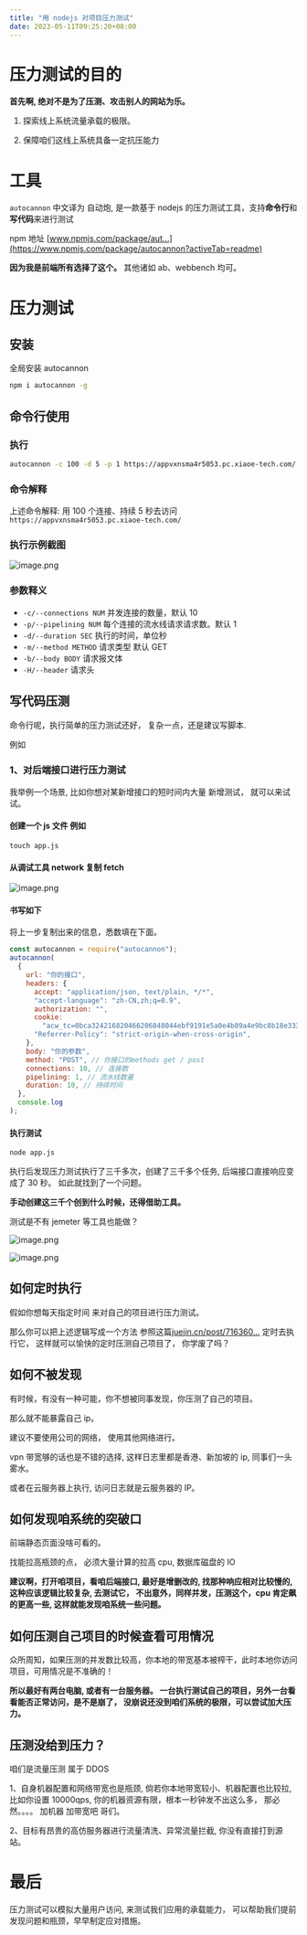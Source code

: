 ```yaml
---
title: "用 nodejs 对项目压力测试"
date: 2023-05-11T09:25:20+08:00
---
```


# 压力测试的目的

**首先啊, 绝对不是为了压测、攻击别人的网站为乐。**

1. 探索线上系统流量承载的极限。

2. 保障咱们这线上系统具备一定抗压能力

# 工具

`autocannon` 中文译为 自动炮, 是一款基于 nodejs 的压力测试工具，支持**命令行**和**写代码**来进行测试

npm 地址 [www.npmjs.com/package/aut…](https://www.npmjs.com/package/autocannon?activeTab=readme)

**因为我是前端所有选择了这个。** 其他诸如 ab、webbench 均可。

# 压力测试

## 安装

全局安装 autocannon

```sh
npm i autocannon -g
```

## 命令行使用

### 执行

```sh
autocannon -c 100 -d 5 -p 1 https://appvxnsma4r5053.pc.xiaoe-tech.com/
```

### 命令解释

上述命令解释: 用 100 个连接、持续 5 秒去访问 `https://appvxnsma4r5053.pc.xiaoe-tech.com/`

### 执行示例截图

![image.png](https://p9-juejin.byteimg.com/tos-cn-i-k3u1fbpfcp/8e90cdd7a8ea460e99c3ba3cfc11e12a~tplv-k3u1fbpfcp-zoom-in-crop-mark:1512:0:0:0.awebp?)

### 参数释义

- `-c/--connections NUM` 并发连接的数量，默认 10
- `-p/--pipelining NUM` 每个连接的流水线请求请求数。默认 1
- `-d/--duration SEC` 执行的时间，单位秒
- `-m/--method METHOD` 请求类型 默认 GET
- `-b/--body BODY` 请求报文体
- `-H/--header` 请求头

## 写代码压测

命令行呢，执行简单的压力测试还好， 复杂一点，还是建议写脚本.

例如

### 1、对后端接口进行压力测试

我举例一个场景, 比如你想对某新增接口的短时间内大量 新增测试， 就可以来试试。

#### 创建一个 js 文件 例如

```shell
touch app.js
```

#### 从调试工具 network 复制 fetch

![image.png](https://p3-juejin.byteimg.com/tos-cn-i-k3u1fbpfcp/afca2b7e77dd4150a665bab5e195c4f3~tplv-k3u1fbpfcp-zoom-in-crop-mark:1512:0:0:0.awebp?)

#### 书写如下

将上一步复制出来的信息，悉数填在下面。

```javascript
const autocannon = require("autocannon");
autocannon(
  {
    url: "你的接口",
    headers: {
      accept: "application/json, text/plain, */*",
      "accept-language": "zh-CN,zh;q=0.9",
      authorization: "",
      cookie:
        "acw_tc=0bca324216820466206848044ebf9191e5a0e4b89a4e9bc8b18e333d13f537",
      "Referrer-Policy": "strict-origin-when-cross-origin",
    },
    body: "你的参数",
    method: "POST", // 你接口的methods get / post
    connections: 10, // 连接数
    pipelining: 1, // 流水线数量
    duration: 10, // 持续时间
  },
  console.log
);
```

#### 执行测试

```sh
node app.js
```

执行后发现压力测试执行了三千多次，创建了三千多个任务, 后端接口直接响应变成了 30 秒。 如此就找到了一个问题。

**手动创建这三千个创到什么时候，还得借助工具。**

测试是不有 jemeter 等工具也能做？

![image.png](https://p6-juejin.byteimg.com/tos-cn-i-k3u1fbpfcp/be5b85575a9f424cac399a16d77d951b~tplv-k3u1fbpfcp-zoom-in-crop-mark:1512:0:0:0.awebp?)

![image.png](https://p6-juejin.byteimg.com/tos-cn-i-k3u1fbpfcp/8bda266f759d4bd4a0801cdb6295f4c7~tplv-k3u1fbpfcp-zoom-in-crop-mark:1512:0:0:0.awebp?)

## 如何定时执行

假如你想每天指定时间 来对自己的项目进行压力测试。

那么你可以把上述逻辑写成一个方法 参照这篇[juejin.cn/post/716360…](https://juejin.cn/post/7163608389233147918) 定时去执行它， 这样就可以愉快的定时压测自己项目了， 你学废了吗？

## 如何不被发现

有时候，有没有一种可能，你不想被同事发现，你压测了自己的项目。

那么就不能暴露自己 ip。

建议不要使用公司的网络， 使用其他网络进行。

vpn 带宽够的话也是不错的选择, 这样日志里都是香港、新加坡的 ip, 同事们一头雾水。

或者在云服务器上执行, 访问日志就是云服务器的 IP。

## 如何发现咱系统的突破口

前端静态页面没啥可看的。

找能拉高瓶颈的点， 必须大量计算的拉高 cpu, 数据库磁盘的 IO

**建议啊，打开咱项目，看咱后端接口, 最好是增删改的, 找那种响应相对比较慢的, 这种应该逻辑比较复杂, 去测试它， 不出意外，同样并发，压测这个，cpu 肯定飙的更高一些, 这样就能发现咱系统一些问题。**

## 如何压测自己项目的时候查看可用情况

众所周知，如果压测的并发数比较高，你本地的带宽基本被榨干，此时本地你访问项目，可用情况是不准确的！

**所以最好有两台电脑, 或者有一台服务器。 一台执行测试自己的项目，另外一台看看能否正常访问，是不是崩了， 没崩说还没到咱们系统的极限，可以尝试加大压力。**

## 压测没给到压力？

咱们是流量压测 属于 DDOS

1、自身机器配置和网络带宽也是瓶颈, 倘若你本地带宽较小、机器配置也比较拉, 比如你设置 10000qps, 你的机器资源有限，根本一秒钟发不出这么多， 那必然。。。。 加机器 加带宽吧 哥们。

2、目标有昂贵的高仿服务器进行流量清洗、异常流量拦截, 你没有直接打到源站。

# 最后

压力测试可以模拟大量用户访问, 来测试我们应用的承载能力， 可以帮助我们提前发现问题和瓶颈，早早制定应对措施。
